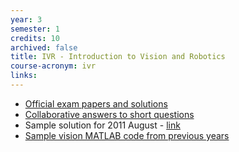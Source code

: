 ```yaml
---
year: 3
semester: 1
credits: 10
archived: false
title: IVR - Introduction to Vision and Robotics
course-acronym: ivr
links:
---
```


- [Official exam papers and solutions](https://drive.google.com/folderview?id=0B2AAOQQZ_8BxTERUV1NwN0xGZlk&usp=sharing)
- [Collaborative answers to short questions](https://docs.google.com/document/d/1qk8pJtEvmnNQv4KccM-8EAQFk8PnVBUZmMWRD9-bc5c/edit?usp=sharing)
- Sample solution for 2011 August - [link](https://docs.google.com/document/d/1mn7GuHeUxRG493N5-j1sgrFvzwzHHZNg7tT8FZSZpH4/edit)
- [Sample vision MATLAB code from previous years](https://www.inf.ed.ac.uk/teaching/courses/ivr/matlab/flatpartrecog/)
